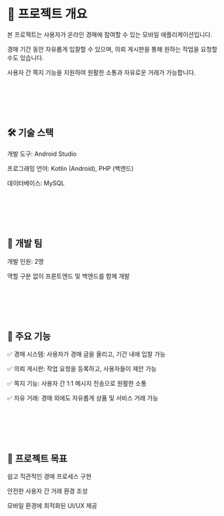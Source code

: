 # 📌 프로젝트 개요 #
본 프로젝트는 사용자가 온라인 경매에 참여할 수 있는 모바일 애플리케이션입니다.

경매 기간 동안 자유롭게 입찰할 수 있으며, 의뢰 게시판을 통해 원하는 작업을 요청할 수도 있습니다.

사용자 간 쪽지 기능을 지원하여 원활한 소통과 자유로운 거래가 가능합니다.
<br><br><br><br><br><br>



## 🛠 기술 스택 ##
개발 도구: Android Studio

프로그래밍 언어: Kotlin (Android), PHP (백엔드)

데이터베이스: MySQL
<br><br><br><br><br><br>



## 👥 개발 팀 ##
개발 인원: 2명

역할 구분 없이 프론트엔드 및 백엔드를 함께 개발
<br><br><br><br><br><br>



## 📱 주요 기능 ##
✅ 경매 시스템: 사용자가 경매 글을 올리고, 기간 내에 입찰 가능

✅ 의뢰 게시판: 작업 요청을 등록하고, 사용자들이 제안 가능

✅ 쪽지 기능: 사용자 간 1:1 메시지 전송으로 원활한 소통

✅ 자유 거래: 경매 외에도 자유롭게 상품 및 서비스 거래 가능
<br><br><br><br><br><br>



## 📌 프로젝트 목표 ##
쉽고 직관적인 경매 프로세스 구현

안전한 사용자 간 거래 환경 조성

모바일 환경에 최적화된 UI/UX 제공
